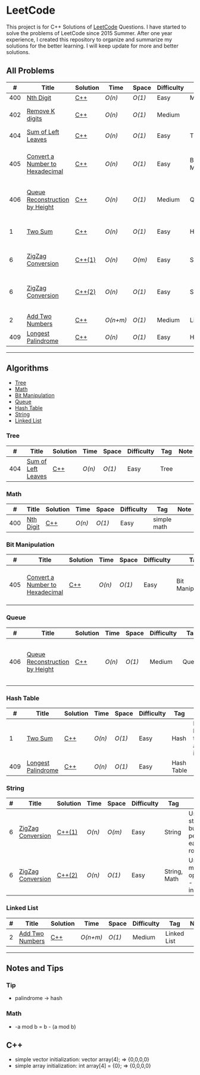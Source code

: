 # LeetCode
This project is for C++ Solutions of [LeetCode](https://leetcode.com/) Questions. I have started to solve the problems of LeetCode since 2015 Summer. After one year experience, I created this repository to organize and summarize my solutions for the better learning. I will keep update for more and better solutions.

## All Problems

|  #  | Title           |  Solution       |  Time           | Space           | Difficulty    | Tag          | Idea Note |
| -----|---------------- | --------------- | --------------- | --------------- | ------------- |--------------| ----- | 
| 400 | [Nth Digit](https://leetcode.com/problems/nth-digit/) | [C++](./C++/findNthDigit.cpp) | _O(n)_       | _O(1)_          | Easy         | Math |  |
| 402 | [Remove K digits](https://leetcode.com/problems/remove-k-digits/) | [C++](./C++/removeKdigits.cpp) | _O(n)_       | _O(1)_          | Medium         |  | check non-increasing number |
| 404 | [Sum of Left Leaves](https://leetcode.com/problems/sum-of-left-leaves/) | [C++](./C++/sumOfLeftLeaves.cpp) | _O(n)_       | _O(1)_          | Easy         | Tree |  |
| 405 | [Convert a Number to Hexadecimal](https://leetcode.com/problems/convert-a-number-to-hexadecimal/) | [C++](./C++/toHex.cpp) | _O(n)_       | _O(1)_          | Easy         | Bit Manipulation | Use & for array index (e.g. myArray[num & 0xf]) |
| 406 | [Queue Reconstruction by Height](https://leetcode.com/problems/queue-reconstruction-by-height/) | [C++](./C++/reconstructQueue.cpp) | _O(n)_       | _O(1)_          | Medium         | Queue | Good sorting makes a simple solution |
| 1 | [Two Sum](https://leetcode.com/problems/two-sum/) | [C++](./C++/twoSum.cpp)| _O(n)_ | _O(1)_ | Easy | Hash | Hash is better than array indexing |
| 6 | [ZigZag Conversion](https://leetcode.com/problems/zigzag-conversion/) | [C++(1)](./C++/convert_1.cpp)| _O(n)_ | _O(m)_ | Easy| String | Using string buffer per each row |
| 6 | [ZigZag Conversion](https://leetcode.com/problems/zigzag-conversion/) | [C++(2)](./C++/convert_2.cpp)| _O(n)_ | _O(1)_ | Easy| String, Math | Using modulo operator - array indexing |
| 2 | [Add Two Numbers](https://leetcode.com/problems/add-two-numbers/) | [C++](./C++/addTwoNumbers.cpp)| _O(n+m)_ | _O(1)_ | Medium| Linked List | |
| 409 | [Longest Palindrome](https://leetcode.com/contest/7/problems/longest-palindrome/) | [C++](./C++/longestPalindrome.cpp)| _O(n)_ | _O(1)_ | Easy | Hash Table | |

***

## Algorithms

* [Tree](https://github.com/kiwonyun/LeetCode#tree)
* [Math](https://github.com/kiwonyun/LeetCode#math)
* [Bit Manipulation](https://github.com/kiwonyun/LeetCode#bit-manipulation)
* [Queue](https://github.com/kiwonyun/LeetCode#queue)
* [Hash Table](https://github.com/kiwonyun/LeetCode#hash-table)
* [String](https://github.com/kiwonyun/LeetCode#string)
* [Linked List](https://github.com/kiwonyun/LeetCode#linked-list)

<!--
* [Array](https://github.com/kiwonyun/LeetCode#array)
* [Stack](https://github.com/kiwonyun/LeetCode#stack)
* [Queue](https://github.com/kiwonyun/LeetCode#queue)
* [Heap](https://github.com/kiwonyun/LeetCode#heap)
* [Data Structure](https://github.com/kiwonyun/LeetCode#data-structure)
* [Two Pointers](https://github.com/kiwonyun/LeetCode#two-pointers)
* [Sort](https://github.com/kiwonyun/LeetCode#sort)
* [Recursion](https://github.com/kiwonyun/LeetCode#recursion)
* [Binary Search](https://github.com/kiwonyun/LeetCode#binary-search)
* [Binary Search Tree](https://github.com/kiwonyun/LeetCode#binary-search-tree)
* [Breadth-First Search](https://github.com/kiwonyun/LeetCode#breadth-first-search)
* [Depth-First Search](https://github.com/kiwonyun/LeetCode#depth-first-search)
* [Backtracking](https://github.com/kiwonyun/LeetCode#backtracking)
* [Dynamic Programming](https://github.com/kiwonyun/LeetCode#dynamic-programming)
* [Greedy](https://github.com/kiwonyun/LeetCode#greedy)
* [Design](https://github.com/kiwonyun/LeetCode#design)
-->

### Tree
|  #  | Title           |  Solution       |  Time           | Space           | Difficulty    | Tag          | Note
| -----|---------------- | --------------- | --------------- | --------------- | ------------- |--------------| ----- 
| 404 | [Sum of Left Leaves](https://leetcode.com/problems/sum-of-left-leaves/) | [C++](./C++/sumOfLeftLeaves.cpp) | _O(n)_       | _O(1)_          | Easy         | Tree | 

### Math
|  #  | Title           |  Solution       |  Time           | Space           | Difficulty    | Tag          | Note
| -----|---------------- | --------------- | --------------- | --------------- | ------------- |--------------| ----- |
| 400 | [Nth Digit](https://leetcode.com/problems/nth-digit/) | [C++](./C++/findNthDigit.cpp) | _O(n)_       | _O(1)_          | Easy         | simple math | |

### Bit Manipulation
|  #  | Title           |  Solution       |  Time           | Space           | Difficulty    | Tag          | Note |
| -----|---------------- | --------------- | --------------- | --------------- | ------------- |--------------| ----- |
| 405 | [Convert a Number to Hexadecimal](https://leetcode.com/problems/convert-a-number-to-hexadecimal/) | [C++](./C++/toHex.cpp) | _O(n)_       | _O(1)_          | Easy         | Bit Manipulation | Use & for array index (e.g. myArray[num & 0xf]) |

### Queue
|  #  | Title           |  Solution       |  Time           | Space           | Difficulty    | Tag          | Note |
| -----|---------------- | --------------- | --------------- | --------------- | ------------- |--------------| ----- |
| 406 | [Queue Reconstruction by Height](https://leetcode.com/problems/queue-reconstruction-by-height/) | [C++](./C++/reconstructQueue.cpp) | _O(n)_       | _O(1)_          | Medium         | Queue | Good sorting makes a simple solution |

### Hash Table
|  #  | Title           |  Solution       |  Time           | Space           | Difficulty    | Tag          | Note |
| -----|---------------- | --------------- | --------------- | --------------- | ------------- |--------------| ----- |
| 1 | [Two Sum](https://leetcode.com/problems/two-sum/) | [C++](./C++/twoSum.cpp)| _O(n)_ | _O(1)_ | Easy | Hash | Hash is better than array indexing |
| 409 | [Longest Palindrome](https://leetcode.com/contest/7/problems/longest-palindrome/) | [C++](./C++/longestPalindrome.cpp)| _O(n)_ | _O(1)_ | Easy | Hash Table | |

### String
|  #  | Title           |  Solution       |  Time           | Space           | Difficulty    | Tag          | Note |
| -----|---------------- | --------------- | --------------- | --------------- | ------------- |--------------| ----- |
| 6 | [ZigZag Conversion](https://leetcode.com/problems/zigzag-conversion/) | [C++(1)](./C++/convert_1.cpp)| _O(n)_ | _O(m)_ | Easy| String | Using string buffer per each row |
| 6 | [ZigZag Conversion](https://leetcode.com/problems/zigzag-conversion/) | [C++(2)](./C++/convert_2.cpp)| _O(n)_ | _O(1)_ | Easy| String, Math | Using modulo operator - array indexing |

### Linked List
|  #  | Title           |  Solution       |  Time           | Space           | Difficulty    | Tag          | Note |
| -----|---------------- | --------------- | --------------- | --------------- | ------------- |--------------| ----- |
| 2 | [Add Two Numbers](https://leetcode.com/problems/add-two-numbers/) | [C++](./C++/addTwoNumbers.cpp)| _O(n+m)_ | _O(1)_ | Medium| Linked List | |


***

## Notes and Tips

### Tip
* palindrome -> hash

### Math
* -a mod b = b - (a mod b)

## C++
* simple vector initialization: vector<int> array(4);    => {0,0,0,0}
* simple array initialization: int array[4] = {0};   => {0,0,0,0}